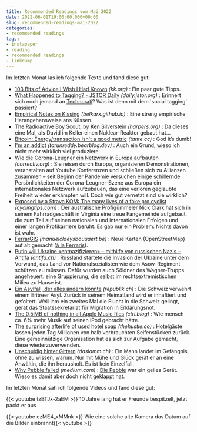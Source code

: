 ```yaml
---
title: Recommended Readings vom Mai 2022
date: 2022-06-01T19:00:00.000+00:00
slug: recommended-readings-mai-2022
categories:
- recommended readings
tags:
- instapaper
- reading
- recommended readings
- linkdump
---
```


Im letzten Monat las ich folgende Texte und fand diese gut:

- [103 Bits of Advice I Wish I Had Known](https://kk.org/thetechnium/103-bits-of-advice-i-wish-i-had-known/) *(kk.org)* : Ein paar gute Tipps.
- [What Happened to Tagging? - JSTOR Daily](https://daily.jstor.org/what-happened-to-tagging/) *(daily.jstor.org)* : Erinnert sich noch jemand an [Technorati](https://en.wikipedia.org/wiki/Technorati)? Was ist denn mit dem 'social tagging' passiert?
- [Empirical Notes on Kissing](https://belkarx.github.io/posts/finished/Empirical%20Notes%20on%20Kissing.html) *(belkarx.github.io)* : Eine streng empirische Herangehensweise ans Küssen.
- [The Radioactive Boy Scout, by Ken Silverstein](https://harpers.org/archive/1998/11/the-radioactive-boy-scout/) *(harpers.org)* : Da dieses eine Mal, als David im Keller einen Nuklear-Reaktor gebaut hat...
- [Bitcoin: Energy/transaction isn't a good metric](https://tante.cc/2022/05/24/bitcoin-energy-transaction-isnt-a-good-metric/) *(tante.cc)* : God it’s dumb!
- [I'm an addict](https://tarunreddy.bearblog.dev/addict/) *(tarunreddy.bearblog.dev)* : Auch ein Grund, wieso ich nicht mehr wirklich viel produziere.
- [Wie die Corona-Leugner ein Netzwerk in Europa aufbauten](https://correctiv.org/aktuelles/2022/04/06/wie-die-corona-leugner-ein-internationales-netzwerk-aufbauten-heiko-schoening-haintz-prego-coronaleugner-europa/) *(correctiv.org)* : Sie reisen durch Europa, organisieren Demonstrationen, veranstalten auf Youtube Konferenzen und schließen sich zu Allianzen zusammen – seit Beginn der Pandemie versuchen einige schillernde Persönlichkeiten der Corona-Leugner-Szene aus Europa ein internationales Netzwerk aufzubauen, das eine verloren geglaubte Freiheit wieder erkämpfen will. Doch wie gut vernetzt sind sie wirklich?
- [Exposed by a Strava KOM: The many lives of a fake pro cyclist](https://cyclingtips.com/2022/04/exposed-by-a-strava-kom-the-many-lives-of-a-fake-pro-cyclist/) *(cyclingtips.com)* : Der australische Profigümmeler Nick Clark hat sich in seinem Fahrradgeschäft in Virginia eine treue Fangemeinde aufgebaut, die zum Teil auf seinen nationalen und internationalen Erfolgen und einer langen Profikarriere beruht. Es gab nur ein Problem: Nichts davon ist wahr.
- [FerrarGIS](https://manuelclaeysbouuaert.be/projects/ferrargis.html) *(manuelclaeysbouuaert.be)* : Neue Karten (OpenStreetMap) auf alt gemacht ([à la Ferraris](https//en.wikipedia.org/wiki/Ferraris_map)).
- [Putin will Ukraine «entnazifizieren» – mithilfe von russischen Nazis – Antifa](https://www.antifa.ch/putin-will-ukraine-entnazifizieren-mithilfe-von-russischen-nazis/) *(antifa.ch)* : Russland startete die Invasion der Ukraine unter dem Vorwand, das Land vor Nationalsozialisten wie dem Asow-Regiment schützen zu müssen. Dafür wurden auch Söldner des Wagner-Trupps angeheuert: eine Gruppierung, die selbst im rechtsextremistischen Milieu zu Hause ist.
- [Ein Asylfall, der alles ändern könnte](https://www.republik.ch/2022/05/04/ein-asylfall-der-alles-aendern-koennte) *(republik.ch)* : Die Schweiz verwehrt einem Eritreer Asyl. Zurück in seinem Heimatland wird er inhaftiert und gefoltert. Weil ihm ein zweites Mal die Flucht in die Schweiz gelingt, gerät das Staats­sekretariat für Migration in Erklärungs­not.
- [The 0,5 MB of nothing in all Apple Music files](https://www.ctrl.blog/entry/apple-music-nullbytes.html) *(ctrl.blog)* : Wie mensch ca. 6% mehr Musik auf seinen iPod gebracht hätte.
- [The surprising afterlife of used hotel soap](https://thehustle.co/the-surprising-afterlife-of-used-hotel-soap/) *(thehustle.co)* : Hotelgäste lassen jeden Tag Millionen von halb verbrauchten Seifenstücken zurück. Eine gemeinnützige Organisation hat es sich zur Aufgabe gemacht, diese wiederzuverwenden. 
- [Unschuldig hinter Gittern](https://daslamm.ch/unschuldig-hinter-gittern/) *(daslamm.ch)* :  Ein Mann landet im Gefängnis, ohne zu wissen, warum. Nur mit Mühe und Glück gerät er an eine Anwältin, die ihn herausholt. Es ist kein Einzelfall. 
- [Why Pebble failed](https://medium.com/@ericmigi/why-pebble-failed-d7be937c6232) *(medium.com)* : [Die Pebble](http//habi.gna.ch/?s=pebble) war ein geiles Gerät. Wieso es damit aber doch nicht geklappt hat.

Im letzten Monat sah ich folgende Videos und fand diese gut:

{{< youtube tzBTJx-2aEM >}}
10 Jahre lang hat er Freunde bespitzelt, jetzt packt er aus

{{< youtube ezME4_xMMnk >}}
Wie eine solche alte Kamera das Datum auf die Bilder einbrannt{{< youtube >}}